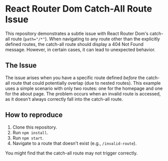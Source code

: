 # React Router Dom Catch-All Route Issue

This repository demonstrates a subtle issue with React Router Dom's catch-all route (`path="/*"`).  When navigating to any route other than the explicitly defined routes, the catch-all route should display a 404 Not Found message.  However, in certain cases, it can lead to unexpected behavior.

## The Issue
The issue arises when you have a specific route defined *before* the catch-all route that could potentially overlap (due to nested routes). This example uses a simple scenario with only two routes: one for the homepage and one for the about page.  The problem occurs when an invalid route is accessed, as it doesn't always correctly fall into the catch-all route.

## How to reproduce

1. Clone this repository.
2. Run `npm install`.
3. Run `npm start`.
4. Navigate to a route that doesn't exist (e.g., `/invalid-route`).

You might find that the catch-all route may not trigger correctly.